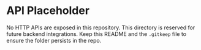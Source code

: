 # API Placeholder

No HTTP APIs are exposed in this repository. This directory is reserved for future backend integrations. Keep this README and the `.gitkeep` file to ensure the folder persists in the repo.
